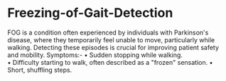 # Freezing-of-Gait-Detection

FOG is a condition often experienced by individuals with Parkinson's disease,
where they temporarily feel unable to move, particularly while walking. Detecting
these episodes is crucial for improving patient safety and mobility.
Symptoms:-
• Sudden stopping while walking.                                                                                           
• Difficulty starting to walk, often described as a "frozen" sensation.
• Short, shuffling steps.
